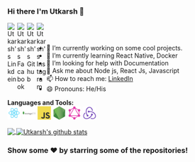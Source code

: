 ### Hi there I'm Utkarsh 👋
<a href="https://www.linkedin.com/in/utkarsh-tripathi-89b789145/">
  <img align="left" alt="Utkarsh's Linkdein" width="22px" src="https://cdn.jsdelivr.net/npm/simple-icons@v3/icons/linkedin.svg" />
</a>

<a href="https://www.facebook.com/profile.php?id=100022059734862">
  <img align="left" alt="Utkarsh's Facabook" width="22px" src="https://cdn.jsdelivr.net/npm/simple-icons@v3/icons/facebook.svg" />
  
  <a href="https://github.com/utkarsh2801">
  <img align="left" alt="Utkarsh's Github" width="22px" src="https://cdn.jsdelivr.net/npm/simple-icons@v3/icons/github.svg" />
</a>
<a href="https://www.instagram.com/utkarsh_tripathi_28/">
  <img align="left" alt="Utkarsh's Instagram" width="22px" src="https://cdn.jsdelivr.net/npm/simple-icons@v3/icons/instagram.svg" />
</a>
  
  
  <br/>
<br/>


- 🔭 I’m currently working on some cool projects.
- 🌱 I’m currently learning React Native, Docker
- 🤔 I’m looking for help with Documentation
- 💬 Ask me about Node js, React Js, Javascript
- 📫 How to reach me: [LinkedIn](https://www.linkedin.com/in/utkarsh-tripathi-89b789145/)
- 😄 Pronouns: He/His


**Languages and Tools:**  
<code><img height="30" src="https://raw.githubusercontent.com/github/explore/80688e429a7d4ef2fca1e82350fe8e3517d3494d/topics/react/react.png"></code>
<code><img height="30" src="https://raw.githubusercontent.com/github/explore/80688e429a7d4ef2fca1e82350fe8e3517d3494d/topics/mongodb/mongodb.png"></code>
<code><img height="30" src="https://raw.githubusercontent.com/github/explore/80688e429a7d4ef2fca1e82350fe8e3517d3494d/topics/javascript/javascript.png"></code>
<code><img height="30" src="https://raw.githubusercontent.com/github/explore/80688e429a7d4ef2fca1e82350fe8e3517d3494d/topics/nodejs/nodejs.png"></code>
<code><img height="30" src="https://raw.githubusercontent.com/github/explore/80688e429a7d4ef2fca1e82350fe8e3517d3494d/topics/graphql/graphql.png"></code>
<code><img height="30" src="https://raw.githubusercontent.com/github/explore/80688e429a7d4ef2fca1e82350fe8e3517d3494d/topics/redux/redux.png"></code>

<a href="https://github.com/utkarsh2801">
  <img align="center" src="https://github-readme-stats.vercel.app/api/top-langs/?username=utkarsh2801&theme=dracula&line_langs_below=1" />
</a>
<a href="https://github.com/utkarsh2801">
 <img align="center" src="https://github-readme-stats.vercel.app/api?username=utkarsh2801&show_icons=true&theme=dracula&line_height=27" alt="Utkarsh's github stats"/>
</a>

### Show some ❤️ by starring some of the repositories!
